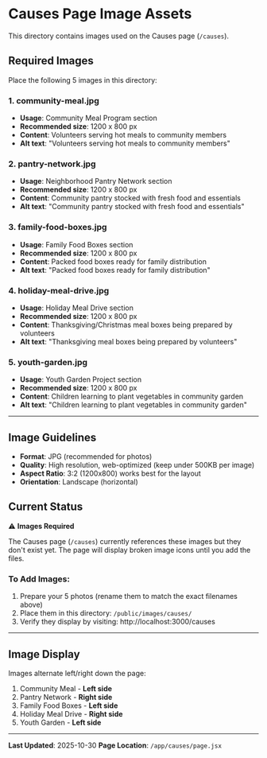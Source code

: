 # Causes Page Image Assets

This directory contains images used on the Causes page (`/causes`).

## Required Images

Place the following 5 images in this directory:

### 1. **community-meal.jpg**
- **Usage**: Community Meal Program section
- **Recommended size**: 1200 x 800 px
- **Content**: Volunteers serving hot meals to community members
- **Alt text**: "Volunteers serving hot meals to community members"

### 2. **pantry-network.jpg**
- **Usage**: Neighborhood Pantry Network section
- **Recommended size**: 1200 x 800 px
- **Content**: Community pantry stocked with fresh food and essentials
- **Alt text**: "Community pantry stocked with fresh food and essentials"

### 3. **family-food-boxes.jpg**
- **Usage**: Family Food Boxes section
- **Recommended size**: 1200 x 800 px
- **Content**: Packed food boxes ready for family distribution
- **Alt text**: "Packed food boxes ready for family distribution"

### 4. **holiday-meal-drive.jpg**
- **Usage**: Holiday Meal Drive section
- **Recommended size**: 1200 x 800 px
- **Content**: Thanksgiving/Christmas meal boxes being prepared by volunteers
- **Alt text**: "Thanksgiving meal boxes being prepared by volunteers"

### 5. **youth-garden.jpg**
- **Usage**: Youth Garden Project section
- **Recommended size**: 1200 x 800 px
- **Content**: Children learning to plant vegetables in community garden
- **Alt text**: "Children learning to plant vegetables in community garden"

---

## Image Guidelines

- **Format**: JPG (recommended for photos)
- **Quality**: High resolution, web-optimized (keep under 500KB per image)
- **Aspect Ratio**: 3:2 (1200x800) works best for the layout
- **Orientation**: Landscape (horizontal)

## Current Status

⚠️ **Images Required**

The Causes page (`/causes`) currently references these images but they don't exist yet. The page will display broken image icons until you add the files.

### To Add Images:

1. Prepare your 5 photos (rename them to match the exact filenames above)
2. Place them in this directory: `/public/images/causes/`
3. Verify they display by visiting: http://localhost:3000/causes

---

## Image Display

Images alternate left/right down the page:
1. Community Meal - **Left side**
2. Pantry Network - **Right side**
3. Family Food Boxes - **Left side**
4. Holiday Meal Drive - **Right side**
5. Youth Garden - **Left side**

---

**Last Updated**: 2025-10-30
**Page Location**: `/app/causes/page.jsx`
